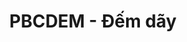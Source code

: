 ---
layout: post
title:  "PBCDEM - Đếm dãy"
categories: [bignum, binary-search, dp]
code: PBCDEM
src: PBCDEM.cpp
---